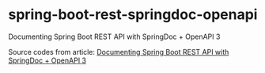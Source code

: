# spring-boot-rest-springdoc-openapi
Documenting Spring Boot REST API with SpringDoc + OpenAPI 3

Source codes from article:
[Documenting Spring Boot REST API with SpringDoc + OpenAPI 3](https://www.dariawan.com/tutorials/spring/documenting-spring-boot-rest-api-springdoc-openapi-3/)